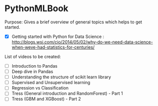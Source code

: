 # PythonMLBook
Purpose: Gives a brief overview of general topics which helps to get started.

- [x] Getting started with Python for Data Science : http://blogs.wsj.com/cio/2014/05/02/why-do-we-need-data-science-when-weve-had-statistics-for-centuries/

List of videos to be created:
- [ ] Introduction to Pandas
- [ ] Deep dive in Pandas
- [ ] Understanding the structure of scikit learn library
- [ ] Supervised and Unsupervised learning
- [ ] Regression vs Classification
- [ ] Tress (General introduction and RandomForest) - Part 1
- [ ] Tress (GBM and XGBoost) - Part 2

